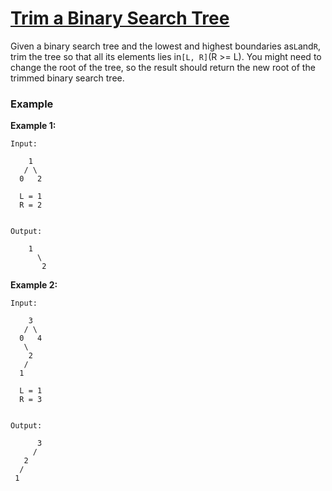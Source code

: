 # [Trim a Binary Search Tree](https://leetcode.com/problems/trim-a-binary-search-tree/discuss/107000/Java-solution-6-liner)

Given a binary search tree and the lowest and highest boundaries as`L`and`R`, trim the tree so that all its elements lies in`[L, R]`\(R &gt;= L\). You might need to change the root of the tree, so the result should return the new root of the trimmed binary search tree.

### **Example**

**Example 1:**  


```
Input:
 
    1
   / \
  0   2

  L = 1
  R = 2


Output:
 
    1
      \
       2

```



**Example 2:**  


```
Input:
 
    3
   / \
  0   4
   \
    2
   /
  1

  L = 1
  R = 3


Output:
 
      3
     / 
   2   
  /
 1
```



